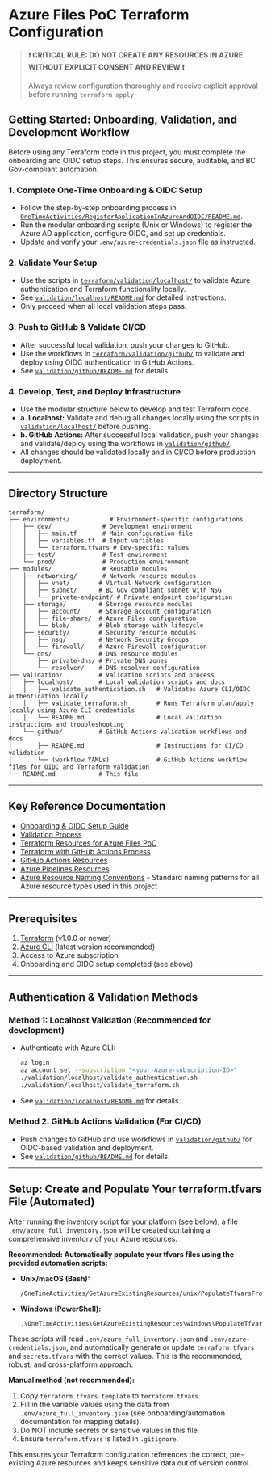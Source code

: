 # Azure Files PoC Terraform Configuration

> **❗ CRITICAL RULE: DO NOT CREATE ANY RESOURCES IN AZURE WITHOUT EXPLICIT CONSENT AND REVIEW ❗**
>
> Always review configuration thoroughly and receive explicit approval before running `terraform apply`

## Getting Started: Onboarding, Validation, and Development Workflow

Before using any Terraform code in this project, you must complete the onboarding and OIDC setup steps. This ensures secure, auditable, and BC Gov-compliant automation.

### 1. Complete One-Time Onboarding & OIDC Setup
- Follow the step-by-step onboarding process in [`OneTimeActivities/RegisterApplicationInAzureAndOIDC/README.md`](../OneTimeActivities/RegisterApplicationInAzureAndOIDC/README.md).
- Run the modular onboarding scripts (Unix or Windows) to register the Azure AD application, configure OIDC, and set up credentials.
- Update and verify your `.env/azure-credentials.json` file as instructed.

### 2. Validate Your Setup
- Use the scripts in [`terraform/validation/localhost/`](./validation/localhost/) to validate Azure authentication and Terraform functionality locally.
- See [`validation/localhost/README.md`](./validation/localhost/README.md) for detailed instructions.
- Only proceed when all local validation steps pass.

### 3. Push to GitHub & Validate CI/CD
- After successful local validation, push your changes to GitHub.
- Use the workflows in [`terraform/validation/github/`](./validation/github/) to validate and deploy using OIDC authentication in GitHub Actions.
- See [`validation/github/README.md`](./validation/github/README.md) for details.

### 4. Develop, Test, and Deploy Infrastructure
- Use the modular structure below to develop and test Terraform code.
- **a. Localhost:** Validate and debug all changes locally using the scripts in [`validation/localhost/`](./validation/localhost/) before pushing.
- **b. GitHub Actions:** After successful local validation, push your changes and validate/deploy using the workflows in [`validation/github/`](./validation/github/).
- All changes should be validated locally and in CI/CD before production deployment.

---

## Directory Structure

```
terraform/
├── environments/           # Environment-specific configurations
│   ├── dev/              # Development environment
│   │   ├── main.tf       # Main configuration file
│   │   ├── variables.tf  # Input variables
│   │   └── terraform.tfvars # Dev-specific values
│   ├── test/             # Test environment
│   └── prod/             # Production environment
├── modules/              # Reusable modules
│   ├── networking/       # Network resource modules
│   │   ├── vnet/        # Virtual Network configuration
│   │   ├── subnet/      # BC Gov compliant subnet with NSG
│   │   └── private-endpoint/ # Private endpoint configuration
│   ├── storage/         # Storage resource modules
│   │   ├── account/     # Storage account configuration
│   │   ├── file-share/  # Azure Files configuration
│   │   └── blob/        # Blob storage with lifecycle
│   ├── security/        # Security resource modules
│   │   ├── nsg/         # Network Security Groups
│   │   └── firewall/    # Azure Firewall configuration
│   └── dns/             # DNS resource modules
│       ├── private-dns/ # Private DNS zones
│       └── resolver/    # DNS resolver configuration
├── validation/          # Validation scripts and process
│   ├── localhost/       # Local validation scripts and docs
│   │   ├── validate_authentication.sh   # Validates Azure CLI/OIDC authentication locally
│   │   ├── validate_terraform.sh        # Runs Terraform plan/apply locally using Azure CLI credentials
│   │   └── README.md                    # Local validation instructions and troubleshooting
│   └── github/          # GitHub Actions validation workflows and docs
│       ├── README.md                    # Instructions for CI/CD validation
│       └── (workflow YAMLs)             # GitHub Actions workflow files for OIDC and Terraform validation
└── README.md            # This file
```

---

## Key Reference Documentation

- [Onboarding & OIDC Setup Guide](../OneTimeActivities/RegisterApplicationInAzureAndOIDC/README.md)
- [Validation Process](../OneTimeActivities/ValidationProcess.md)
- [Terraform Resources for Azure Files PoC](../Resources/TerraformResourcesForAzurePoC.md)
- [Terraform with GitHub Actions Process](../Resources/TerraformWithGithubActionsProcess.md)
- [GitHub Actions Resources](../Resources/GitHubActionsResourcesForAzureFilesPoC.md)
- [Azure Pipelines Resources](../Resources/AzurePipelinesResources.md)
- [Azure Resource Naming Conventions](../Resources/AzureResourceNamingConventions.md) - Standard naming patterns for all Azure resource types used in this project

---

## Prerequisites

1. [Terraform](https://www.terraform.io/downloads.html) (v1.0.0 or newer)
2. [Azure CLI](https://docs.microsoft.com/en-us/cli/azure/install-azure-cli) (latest version recommended)
3. Access to Azure subscription
4. Onboarding and OIDC setup completed (see above)

---

## Authentication & Validation Methods

### Method 1: Localhost Validation (Recommended for development)

- Authenticate with Azure CLI:
  ```bash
  az login
  az account set --subscription "<your-Azure-subscription-ID>"
  ./validation/localhost/validate_authentication.sh
  ./validation/localhost/validate_terraform.sh
  ```
- See [`validation/localhost/README.md`](./validation/localhost/README.md) for details.

### Method 2: GitHub Actions Validation (For CI/CD)

- Push changes to GitHub and use workflows in [`validation/github/`](./validation/github/) for OIDC-based validation and deployment.
- See [`validation/github/README.md`](./validation/github/README.md) for details.

---

## Setup: Create and Populate Your terraform.tfvars File (Automated)

After running the inventory script for your platform (see below), a file `.env/azure_full_inventory.json` will be created containing a comprehensive inventory of your Azure resources.

**Recommended: Automatically populate your tfvars files using the provided automation scripts:**

- **Unix/macOS (Bash):**
  ```bash
  /OneTimeActivities/GetAzureExistingResources/unix/PopulateTfvarsFromDiscoveredResources.sh
  ```
- **Windows (PowerShell):**
  ```powershell
  .\OneTimeActivities\GetAzureExistingResources\windows\PopulateTfvarsFromDiscoveredResources.ps1
  ```

These scripts will read `.env/azure_full_inventory.json` and `.env/azure-credentials.json`, and automatically generate or update `terraform.tfvars` and `secrets.tfvars` with the correct values. This is the recommended, robust, and cross-platform approach.

**Manual method (not recommended):**
1. Copy `terraform.tfvars.template` to `terraform.tfvars`.
2. Fill in the variable values using the data from `.env/azure_full_inventory.json` (see onboarding/automation documentation for mapping details).
3. Do NOT include secrets or sensitive values in this file.
4. Ensure `terraform.tfvars` is listed in `.gitignore`.

This ensures your Terraform configuration references the correct, pre-existing Azure resources and keeps sensitive data out of version control.
